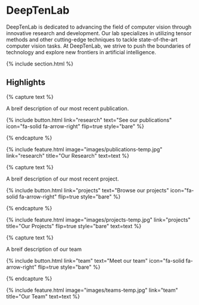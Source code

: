 ---
---

# DeepTenLab

DeepTenLab is dedicated to advancing the field of computer vision through innovative research and development. Our lab specializes in utilizing tensor methods and other cutting-edge techniques to tackle state-of-the-art computer vision tasks. At DeepTenLab, we strive to push the boundaries of technology and explore new frontiers in artificial intelligence.

{% include section.html %}

## Highlights

{% capture text %}

A breif description of our most recent publication.

{%
  include button.html
  link="research"
  text="See our publications"
  icon="fa-solid fa-arrow-right"
  flip=true
  style="bare"
%}

{% endcapture %}

{%
  include feature.html
  image="images/publications-temp.jpg"
  link="research"
  title="Our Research"
  text=text
%}

{% capture text %}

A breif description of our most recent project.

{%
  include button.html
  link="projects"
  text="Browse our projects"
  icon="fa-solid fa-arrow-right"
  flip=true
  style="bare"
%}

{% endcapture %}

{%
  include feature.html
  image="images/projects-temp.jpg"
  link="projects"
  title="Our Projects"
  flip=true
  style="bare"
  text=text
%}

{% capture text %}

A breif description of our team

{%
  include button.html
  link="team"
  text="Meet our team"
  icon="fa-solid fa-arrow-right"
  flip=true
  style="bare"
%}

{% endcapture %}

{%
  include feature.html
  image="images/teams-temp.jpg"
  link="team"
  title="Our Team"
  text=text
%}
